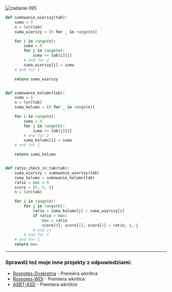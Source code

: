 <picture>
  <source srcset="../../srt/zbior_zadan/095.png" media="(prefers-color-scheme: light)">
  <source srcset="../../srt/zbior_zadan/black_095.png" media="(prefers-color-scheme: dark)">
  <img src="../../srt/zbior_zadan/black_095.png" alt="zadanie 095">
</picture>

```python
def sumowanie_wierszy(tab):
    suma = 0
    n = len(tab)
    suma_wierszy = [0 for _ in range(n)]

    for i in range(n):
        suma = 0
        for j in range(n):
            suma += tab[i][j]
        # end for 2
        suma_wierszy[i] = suma
    # end for 1

    return suma_wierszy


def sumowanie_kolumn(tab):
    suma = 0
    n = len(tab)
    suma_kolumn = [0 for _ in range(n)]

    for i in range(n):
        suma = 0
        for j in range(n):
            suma += tab[j][i]
        # end for 2
        suma_kolumn[i] = suma
    # end for 1

    return suma_kolumn


def ratio_check_in_tab(tab):
    suma_wierszy = sumowanie_wierszy(tab)
    suma_kolumn = sumowanie_kolumn(tab)
    ratio = max = 0
    score = [0, 0, 0]
    n = len(tab)

    for i in range(n):
        for j in range(n):
            ratio = suma_kolumn[j] / suma_wierszy[i]
            if ratio > max:
                max = ratio
                score[0], score[1], score[2] = ratio, i, j
            # end if
        # end for 2
    # end for 1
    return max

```

---
### Sprawdź też moje inne projekty z odpowiedziami:
- [Rosnotes-Dyskretna](https://github.com/kamilGie/Rosnotes-Dyskretna) - Premiera wkrótce
- [Rosnotes-WDI](https://github.com/kamilGie/Rosnotes-WDI) - Premiera wkrótce
- [ASRT-ASD](https://github.com/kamilGie/Rosnotes-Dyskretna) - Premiera wkrótce
